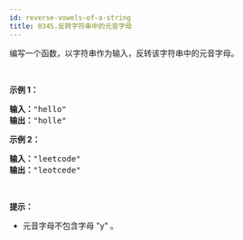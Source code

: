```yaml
---
id: reverse-vowels-of-a-string
title: 0345.反转字符串中的元音字母
---
```

编写一个函数，以字符串作为输入，反转该字符串中的元音字母。

 

**示例 1：**


<pre><strong>输入：</strong>&#34;hello&#34;<br/><strong>输出：</strong>&#34;holle&#34;<br/></pre>

**示例 2：**


<pre><strong>输入：</strong>&#34;leetcode&#34;<br/><strong>输出：</strong>&#34;leotcede&#34;</pre>

 

**提示：**


- 元音字母不包含字母 &#34;y&#34; 。
